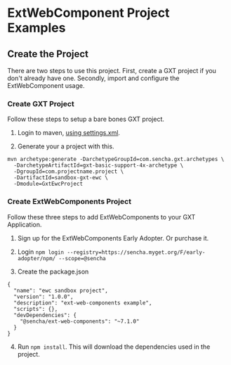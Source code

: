 # ExtWebComponent Project Examples

## Create the Project
There are two steps to use this project.
First, create a GXT project if you don't already have one. 
Secondly, import and configure the ExtWebComponent usage. 

### Create GXT Project
Follow these steps to setup a bare bones GXT project. 

1. Login to maven, [using settings.xml](https://docs.sencha.com/gxt/4.x/guides/getting_started/maven/Maven.html).

2. Generate your a project with this. 
```
mvn archetype:generate -DarchetypeGroupId=com.sencha.gxt.archetypes \
  -DarchetypeArtifactId=gxt-basic-support-4x-archetype \
  -DgroupId=com.projectname.project \
  -DartifactId=sandbox-gxt-ewc \
  -Dmodule=GxtEwcProject
```

### Create ExtWebComponents Project
Follow these three steps to add ExtWebComponents to your GXT Application.

1. Sign up for the ExtWebComponents Early Adopter. Or purchase it.


2. Login
`npm login --registry=https://sencha.myget.org/F/early-adopter/npm/ --scope=@sencha`

3. Create the package.json

```
{
  "name": "ewc sandbox project",
  "version": "1.0.0",
  "description": "ext-web-components example",
  "scripts": {},
  "devDependencies": {
    "@sencha/ext-web-components": "~7.1.0"
  }
}
```

4. Run `npm install`. This will download the dependencies used in the project. 